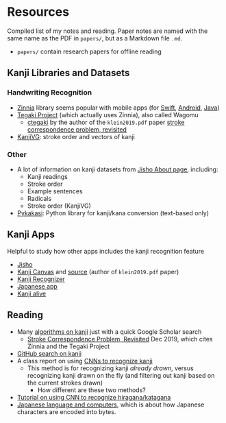 # Resources
Compiled list of my notes and reading. Paper notes are named with the same name as the PDF in `papers/`, but as a Markdown file `.md`.
* `papers/` contain research papers for offline reading

## Kanji Libraries and Datasets

### Handwriting Recognition
* [Zinnia](http://taku910.github.io/zinnia/) library seems popular with mobile apps (for [Swift](https://github.com/tuanna-hsp/kanji-handwriting-swift), [Android](https://github.com/ichisadashioko/kanji-recognition-android), [Java](https://github.com/quen/kanjirecog))
* [Tegaki Project](https://tegaki.github.io/) (which actually uses Zinnia), also called Wagomu
    * [ctegaki](https://github.com/asdfjkl/ctegaki-lib) by the author of the `klein2019.pdf` paper [stroke correspondence problem, revisited](https://arxiv.org/pdf/1909.11995.pdf)
* [KanjiVG](https://github.com/KanjiVG/kanjivg): stroke order and vectors of kanji

### Other
* A lot of information on kanji datasets from [Jisho About page](https://jisho.org/about), including:
    * Kanji readings
    * Stroke order
    * Example sentences
    * Radicals
    * Stroke order (KanjiVG)
* [Pykakasi](https://github.com/miurahr/pykakasi): Python library for kanji/kana conversion (text-based only)

## Kanji Apps
Helpful to study how other apps includes the kanji recognition feature
* [Jisho](https://jisho.org) 
* [Kanji Canvas](https://asdfjkl.github.io/kanjicanvas/) and [source](https://github.com/asdfjkl/kanjicanvas) (author of `klein2019.pdf` paper)
* [Kanji Recognizer](https://sites.google.com/site/kanjirecognizer/acknowledgments?authuser=0)
* [Japanese app](https://www.japaneseapp.com/sources/)
* [Kanji alive](https://github.com/kanjialive/)

## Reading
* Many [algorithms on kanji](https://scholar.google.com/scholar?hl=en&as_sdt=0,33&q=kanji+algorithm) just with a quick Google Scholar search
    * [Stroke Correspondence Problem, Revisited](https://arxiv.org/pdf/1909.11995.pdf) Dec 2019, which cites Zinnia and the Tegaki Project
* [GitHub search on kanji](https://github.com/search?q=kanji)
* A class report on using [CNNs to recognize kanji](http://cs231n.stanford.edu/reports/2016/pdfs/262_Report.pdf)
    * This method is for recognizing kanji *already drawn*, versus recognizing kanji drawn on the fly (and filtering out kanji based on the current strokes drawn)
        * How different are these two methods?
* [Tutorial on using CNN to recognize hiragana/katagana](https://www.freecodecamp.org/news/build-a-handwriting-recognizer-ship-it-to-app-store-fcce24205b4b/)
* [Japanese language and computers](https://en.wikipedia.org/wiki/Japanese_language_and_computers), which is about how Japanese characters are encoded into bytes.
